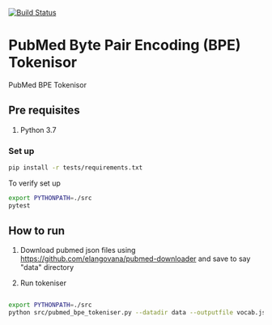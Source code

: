 [![Build Status](https://travis-ci.org/elangovana/pubmed-bpe-tokeniser.svg?branch=main)](https://travis-ci.org/elangovana/pubmed-bpe-tokeniser)

# PubMed Byte Pair Encoding (BPE) Tokenisor
PubMed BPE Tokenisor

## Pre requisites

1. Python 3.7

### Set up

```bash
pip install -r tests/requirements.txt
```

To verify set up

```bash
export PYTHONPATH=./src
pytest
```


## How to run

1. Download pubmed json files using https://github.com/elangovana/pubmed-downloader and save to say "data" directory

2. Run tokeniser

```bash

export PYTHONPATH=./src
python src/pubmed_bpe_tokeniser.py --datadir data --outputfile vocab.json

```


